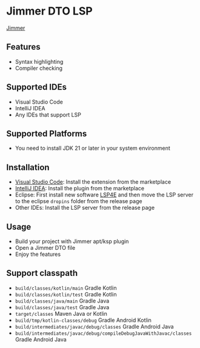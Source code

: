 # Jimmer DTO LSP

[Jimmer](https://github.com/babyfish-ct/jimmer)

## Features

- Syntax highlighting
- Compiler checking

## Supported IDEs

- Visual Studio Code
- IntelliJ IDEA
- Any IDEs that support LSP

## Supported Platforms

- You need to install JDK 21 or later in your system environment

## Installation

- [Visual Studio Code](https://marketplace.visualstudio.com/items?itemName=enaium.jimmer-dto-lsp-vscode): Install the
  extension from the marketplace
- [IntelliJ IDEA](https://plugins.jetbrains.com/plugin/26045-jimmer-dto-lsp): Install the plugin from the marketplace
- Eclipse: First install new software [LSP4E](https://download.eclipse.org/lsp4e/releases/latest/) and then move the LSP
  server to the eclipse `dropins` folder from the release page
- Other IDEs: Install the LSP server from the release page

## Usage

- Build your project with Jimmer apt/ksp plugin
- Open a Jimmer DTO file
- Enjoy the features

## Support classpath

- `build/classes/kotlin/main` Gradle Kotlin
- `build/classes/kotlin/test` Gradle Kotlin
- `build/classes/java/main` Gradle Java
- `build/classes/java/test` Gradle Java
- `target/classes` Maven Java or Kotlin
- `build/tmp/kotlin-classes/debug` Gradle Android Kotlin
- `build/intermediates/javac/debug/classes` Gradle Android Java
- `build/intermediates/javac/debug/compileDebugJavaWithJavac/classes` Gradle Android Java